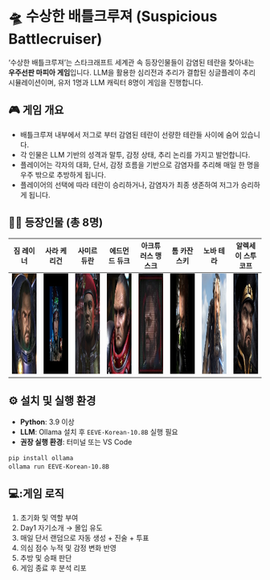 # 🛸 수상한 배틀크루져 (Suspicious Battlecruiser)

‘수상한 배틀크루져’는 스타크래프트 세계관 속 등장인물들이 감염된 테란을 찾아내는 **우주선판 마피아 게임**입니다. LLM을 활용한 심리전과 추리가 결합된 싱글플레이 추리 시뮬레이션이며, 유저 1명과 LLM 캐릭터 8명이 게임을 진행합니다.

## 🎮 게임 개요

- 배틀크루져 내부에서 저그로 부터 감염된 테란이 선량한 테란들 사이에 숨어 있습니다.
- 각 인물은 LLM 기반의 성격과 말투, 감정 상태, 추리 논리를 가지고 발언합니다.
- 플레이어는 각자의 대화, 단서, 감정 흐름을 기반으로 감염자를 추리해 매일 한 명을 우주 밖으로 추방하게 됩니다.
- 플레이어의 선택에 따라 테란이 승리하거나, 감염자가 최종 생존하여 저그가 승리하게 됩니다.

## 🧑‍🚀 등장인물 (총 8명)

| 짐 레이너 | 사라 케리건 | 사미르 듀란 | 에드먼드 듀크 | 아크튜러스 맹스크 | 톰 카잔스키 | 노바 테라 | 알렉세이 스투코프 |
|:---------:|:-----------:|:------------:|:--------------:|:-----------------:|:-------------:|:----------:|:-------------------:|
| <img src="data/raynor.jpg" width="500" height="200"/> | <img src="data/kerrigan.jpg" width="500" height="200"/> | <img src="data/duran.png" width="500" height="200"/> | <img src="data/duke.jpg" width="500" height="200"/> | <img src="data/mengsk.jpg" width="500" height="200"/> | <img src="data/tom.jpg" width="500" height="200"/> | <img src="data/nova.jpg" width="500" height="200"/> | <img src="data/stukov.jpg" width="500" height="200"/> |


## ⚙️ 설치 및 실행 환경

- **Python**: 3.9 이상
- **LLM**: Ollama 설치 후 `EEVE-Korean-10.8B` 실행 필요
- **권장 실행 환경**: 터미널 또는 VS Code

```bash
pip install ollama
ollama run EEVE-Korean-10.8B
```



## 💻:게임 로직
1. 초기화 및 역할 부여
2. Day1 자기소개 → 몰입 유도
3. 매일 단서 랜덤으로 자동 생성 + 진술 + 투표
4. 의심 점수 누적 및 감정 변화 반영
5. 추방 및 승패 판단
6. 게임 종료 후 분석 리포
